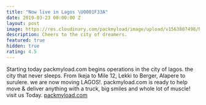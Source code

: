 ```yaml
---
title: "Now live in Lagos \U0001F33A"
date: 2019-03-23 00:00:00 Z
layout: post
image: https://res.cloudinary.com/packmyload/image/upload/v1563807498/Now_packing_in_1.png
description: Cheers to the city of dreamers.
featured: true
hidden: true
rating: 4.5
---
```


Starting today packmyload.com begins operations in the city of lagos. the city that never sleeps. 
From Ikeja to Mile 12, Lekki to Berger, Alapere to surulere. we are now moving LAGOS!.
packmyload.com is ready to help move & deliver anything with a truck, big smiles and whole lot of muscle!
visit us Today. <a href="https://www.packmyload.com/">packmyload.com</a>
